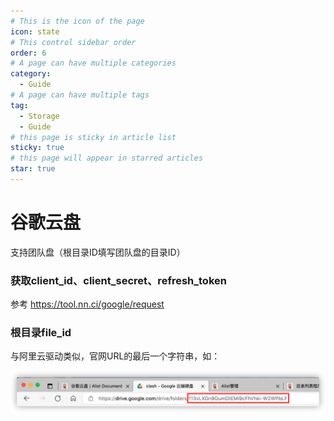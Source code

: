 ```yaml
---
# This is the icon of the page
icon: state
# This control sidebar order
order: 6
# A page can have multiple categories
category:
  - Guide
# A page can have multiple tags
tag:
  - Storage
  - Guide
# this page is sticky in article list
sticky: true
# this page will appear in starred articles
star: true
---
```


# 谷歌云盘

支持团队盘（根目录ID填写团队盘的目录ID）
### 获取client_id、client_secret、refresh_token
参考 https://tool.nn.ci/google/request

### 根目录file_id
与阿里云驱动类似，官网URL的最后一个字符串，如：

![google](/img/drivers/googledrive.png)